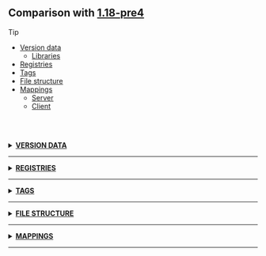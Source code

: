 ## Comparison with [1.18-pre4](https://github.com/PixiGeko/Minecraft-generated-data/tree/1.18-pre4)

> [!TIP]
> - [Version data](#version-data)
>     - [Libraries](#version-data-libraries)
> - [Registries](#registries)
> - [Tags](#tags)
> - [File structure](#file-structure)
> - [Mappings](#mappings)
>   - [Server](#server-mappings)
>   - [Client](#client-mappings)

<br/><br/>
<details><summary><b><ins>VERSION DATA</ins></b><a name="version-data"></a></summary>
<br/>
<table><tr><th></th><th align="left">1.18-pre4</th><th>1.18-pre5</th></tr><tr><td>World version</td><td><pre>2850</pre></td><td><pre>2851</pre></td></tr><tr><td>Protocol version</td><td><pre>1073741876</pre></td><td><pre>1073741877</pre></td></tr></table>
<h3>Libraries<a name="version-data-libraries"></a></h3>
<details>
<summary>
Versions
</summary>
<table><tr><th></th><th align="left">1.18-pre4</th><th>1.18-pre5</th></tr><tr><td>com.mojang:authlib</td><td><pre>3.2.37</pre></td><td><pre>3.2.38</pre></td></tr><tr><td>org.lwjgl:lwjgl-glfw</td><td><pre>3.2.1</pre></td><td><pre>3.2.2</pre></td></tr><tr><td>org.lwjgl:lwjgl-glfw</td><td><pre>3.2.1</pre></td><td><pre>3.2.2</pre></td></tr><tr><td>org.lwjgl:lwjgl-jemalloc</td><td><pre>3.2.1</pre></td><td><pre>3.2.2</pre></td></tr><tr><td>org.lwjgl:lwjgl-jemalloc</td><td><pre>3.2.1</pre></td><td><pre>3.2.2</pre></td></tr><tr><td>org.lwjgl:lwjgl-openal</td><td><pre>3.2.1</pre></td><td><pre>3.2.2</pre></td></tr><tr><td>org.lwjgl:lwjgl-openal</td><td><pre>3.2.1</pre></td><td><pre>3.2.2</pre></td></tr><tr><td>org.lwjgl:lwjgl-opengl</td><td><pre>3.2.1</pre></td><td><pre>3.2.2</pre></td></tr><tr><td>org.lwjgl:lwjgl-opengl</td><td><pre>3.2.1</pre></td><td><pre>3.2.2</pre></td></tr><tr><td>org.lwjgl:lwjgl-stb</td><td><pre>3.2.1</pre></td><td><pre>3.2.2</pre></td></tr><tr><td>org.lwjgl:lwjgl-stb</td><td><pre>3.2.1</pre></td><td><pre>3.2.2</pre></td></tr><tr><td>org.lwjgl:lwjgl-tinyfd</td><td><pre>3.2.1</pre></td><td><pre>3.2.2</pre></td></tr><tr><td>org.lwjgl:lwjgl-tinyfd</td><td><pre>3.2.1</pre></td><td><pre>3.2.2</pre></td></tr><tr><td>org.lwjgl:lwjgl</td><td><pre>3.2.1</pre></td><td><pre>3.2.2</pre></td></tr><tr><td>org.lwjgl:lwjgl</td><td><pre>3.2.1</pre></td><td><pre>3.2.2</pre></td></tr></table>
</details>
</details>
<hr/>
<details><summary><b><ins>REGISTRIES</ins></b><a name="registries"></a></summary>
<br/>
<details>
<summary>
block_predicate_type
</summary>

```diff
+ minecraft:has_sturdy_face
+ minecraft:matching_block_tag
```

</details>
</details>
<hr/>
<details><summary><b><ins>TAGS</ins></b><a name="tags"></a></summary>
<br/>
<details>
<summary>
universal_tags/block_predicate_type.json
</summary>

```diff
+ minecraft:has_sturdy_face
+ minecraft:matching_block_tag
```

</details>
</details>
<hr/>
<details><summary><b><ins>FILE STRUCTURE</ins></b><a name="file-structure"></a></summary>
<br/>
<details>
<summary>
data
</summary>

```diff
+ minecraft/tags/blocks/azalea_grows_on.json
+ minecraft/tags/blocks/azalea_root_replaceable.json
+ minecraft/tags/blocks/replaceable_plants.json
+ minecraft/tags/blocks/terracotta.json
+ minecraft/tags/items/dirt.json
+ minecraft/tags/items/terracotta.json
```

</details>
</details>
<hr/>
<details><summary><b><ins>MAPPINGS</ins></b><a name="mappings"></a></summary>
<br/>
<h2>Server<a name="server-mappings"></a></h2>
<details>
<summary>
Classes
</summary>

```diff
- XXX.levelgen.blockpredicates.InsideWorldBoundsPredicate
```

</details>
<details>
<summary>
Changes
</summary>

```
XXX.minecraft.core.QuartPos +1M
```
```
XXX.data.worldgen.SurfaceRuleData +2M
```
```
XXX.data.worldgen.TerrainProvider +2M
```
```
XXX.worldgen.features.CaveFeatures +7M -7M
```
```
XXX.worldgen.features.VegetationFeatures +2M -2M
```
```
XXX.minecraft.tags.BlockTags +4P
```
```
XXX.minecraft.tags.ItemTags +2P
```
```
XXX.minecraft.util.BitStorage +1P
```
```
XXX.level.chunk.PalettedContainer +5M -3M
```
```
XXX.level.levelgen.Aquifer +1M -1M
```
```
XXX.level.levelgen.Aquifer$NoiseBasedAquifer +1M -1M | -1P
```
```
XXX.level.levelgen.BelowZeroRetrogen +4M -3M
```
```
XXX.level.levelgen.NoiseBasedChunkGenerator +2M -2M
```
```
XXX.level.levelgen.SurfaceRules +1M -1M
```
```
XXX.level.levelgen.SurfaceRules$Context +2M | +6P
```
```
XXX.level.levelgen.SurfaceSystem +1M -2M | -2P
```
```
XXX.levelgen.blockpredicates.BlockPredicate +4M
```

</details>
<details>
<summary>
net.minecraft.core.QuartPos
</summary>

```diff
- int quartLocal(int)
```

</details>
<details>
<summary>
net.minecraft.data.worldgen.SurfaceRuleData
</summary>

```diff
- SurfaceRules$RuleSource overworldLike(boolean,boolean,boolean)
- SurfaceRules$RuleSource[] lambda$overworldLike$0(int)
```

</details>
<details>
<summary>
net.minecraft.data.worldgen.TerrainProvider
</summary>

```diff
- TerrainShaper caves()
- TerrainShaper floatingIslands()
```

</details>
<details>
<summary>
net.minecraft.data.worldgen.features.CaveFeatures
</summary>

```diff
+ ConfiguredFeature lambda$static$10()
+ ConfiguredFeature lambda$static$11()
+ ConfiguredFeature lambda$static$12()
+ ConfiguredFeature lambda$static$13()
+ ConfiguredFeature lambda$static$3()
+ ConfiguredFeature lambda$static$4()
+ ConfiguredFeature lambda$static$9()
- PlacedFeature lambda$static$10()
- PlacedFeature lambda$static$11()
- PlacedFeature lambda$static$12()
- PlacedFeature lambda$static$13()
- PlacedFeature lambda$static$3()
- PlacedFeature lambda$static$4()
- PlacedFeature lambda$static$9()
```

</details>
<details>
<summary>
net.minecraft.data.worldgen.features.VegetationFeatures
</summary>

```diff
+ ConfiguredFeature lambda$static$12()
+ ConfiguredFeature lambda$static$13()
- PlacedFeature lambda$static$12()
- PlacedFeature lambda$static$13()
```

</details>
<details>
<summary>
net.minecraft.world.level.chunk.PalettedContainer
</summary>

```diff
- int lambda$read$6(IdMap,Palette,int)
+ int lambda$read$6(IdMap,Palette,SimpleBitStorage,int)
- int lambda$write$7(HashMapPalette,int)
+ void lambda$count$7(Int2IntMap,int)
- void lambda$count$8(Int2IntMap,int)
+ void lambda$count$8(PalettedContainer$CountConsumer,Int2IntMap$Entry)
- void lambda$count$9(PalettedContainer$CountConsumer,Int2IntMap$Entry)
- void swapPalette(int[],IntUnaryOperator)
```

</details>
<details>
<summary>
net.minecraft.world.level.levelgen.Aquifer
</summary>

```diff
- Aquifer create(NoiseChunk,ChunkPos,NormalNoise,NormalNoise,NormalNoise,NormalNoise,PositionalRandomFactory,int,int,Aquifer$FluidPicker)
+ Aquifer create(NoiseChunk,ChunkPos,NormalNoise,NormalNoise,NormalNoise,NormalNoise,PositionalRandomFactory,NoiseSampler,int,int,Aquifer$FluidPicker)
```

</details>
<details>
<summary>
net.minecraft.world.level.levelgen.Aquifer$NoiseBasedAquifer
</summary>

```diff
- void <init>(NoiseChunk,ChunkPos,NormalNoise,NormalNoise,NormalNoise,NormalNoise,PositionalRandomFactory,int,int,Aquifer$FluidPicker)
+ void <init>(NoiseChunk,ChunkPos,NormalNoise,NormalNoise,NormalNoise,NormalNoise,PositionalRandomFactory,NoiseSampler,int,int,Aquifer$FluidPicker)
```

</details>
<details>
<summary>
net.minecraft.world.level.levelgen.BelowZeroRetrogen
</summary>

```diff
+ boolean hasAllBedrockMissing()
- boolean hasBedrockHole(int,int)
- boolean hasBedrockHoles()
- void applyBedrockMask(ProtoChunk)
- void lambda$applyBedrockMask$6(ProtoChunk,BlockPos)
+ void lambda$removeBedrock$6(ProtoChunk,BlockPos)
+ void removeBedrock(ProtoChunk)
```

</details>
<details>
<summary>
net.minecraft.world.level.levelgen.NoiseBasedChunkGenerator
</summary>

```diff
+ Aquifer$FluidStatus lambda$new$5(Aquifer$FluidStatus,Aquifer$FluidStatus,Aquifer$FluidStatus,int,int,int)
- Aquifer$FluidStatus lambda$new$5(Aquifer$FluidStatus,int,Aquifer$FluidStatus,Aquifer$FluidStatus,int,int,int)
+ BlockState debugPreliminarySurfaceLevel(int,int,int,BlockState)
- BlockState debugPreliminarySurfaceLevel(NoiseChunk,int,int,int,BlockState)
```

</details>
<details>
<summary>
net.minecraft.world.level.levelgen.SurfaceRules
</summary>

```diff
+ SurfaceRules$RuleSource sequence(SurfaceRules$RuleSource,SurfaceRules$RuleSource[])
- SurfaceRules$RuleSource sequence(SurfaceRules$RuleSource[])
```

</details>
<details>
<summary>
net.minecraft.world.level.levelgen.SurfaceRules$Context
</summary>

```diff
- int blockCoordToSurfaceCell(int)
- int surfaceCellToBlockCoord(int)
```

</details>
<details>
<summary>
net.minecraft.world.level.levelgen.SurfaceSystem
</summary>

```diff
+ int getMinSurfaceLevel(NoiseChunk,int,int)
+ void <init>(NoiseSampler,Registry,BlockState,int,long,WorldgenRandom$Algorithm)
- void <init>(Registry,BlockState,int,long,WorldgenRandom$Algorithm)
```

</details>
<details>
<summary>
net.minecraft.world.level.levelgen.blockpredicates.BlockPredicate
</summary>

```diff
- BlockPredicate hasSturdyFace(Vec3i,Direction)
- BlockPredicate matchesBlocks(List)
- BlockPredicate matchesTag(Tag,Vec3i)
- BlockPredicate matchesTag(Tag)
```

</details>
<h2>Client<a name="client-mappings"></a></h2>
<details>
<summary>
Classes
</summary>

```diff
- XXX.levelgen.blockpredicates.HasSturdyFacePredicate
+ XXX.levelgen.blockpredicates.InsideWorldBoundsPredicate
- XXX.levelgen.blockpredicates.MatchingBlockTagPredicate
```

</details>
<details>
<summary>
Changes
</summary>

```
XXX.minecraft.core.QuartPos +1M
```
```
XXX.data.worldgen.SurfaceRuleData +2M
```
```
XXX.data.worldgen.TerrainProvider +2M
```
```
XXX.worldgen.features.CaveFeatures +7M -7M
```
```
XXX.worldgen.features.VegetationFeatures +2M -2M
```
```
XXX.minecraft.util.SimpleBitStorage +2M -2M
```
```
XXX.minecraft.util.ZeroBitStorage +1M
```
```
XXX.ai.goal.PanicGoal +1M -1M | +1P
```
```
XXX.level.chunk.PalettedContainer$Data -1M
```
```
XXX.level.levelgen.NoiseChunk +8M -9M | +2P -1P
```
```
XXX.level.levelgen.NoiseGeneratorSettings +6M -4M | -1P
```
```
XXX.levelgen.blending.BlendingData +3M -1M | +2P
```
```
XXX.levelgen.blockpredicates.BlockPredicateType +2P
```
```
XXX.levelgen.feature.RootSystemFeature +1M -1M
```
```
XXX.feature.configurations.RootSystemConfiguration +3M -2M | +1P
```
```
XXX.levelgen.heightproviders.UniformHeight +1P
```

</details>
<details>
<summary>
net.minecraft.core.QuartPos
</summary>

```diff
- int quartLocal(int)
```

</details>
<details>
<summary>
net.minecraft.data.worldgen.SurfaceRuleData
</summary>

```diff
- SurfaceRules$RuleSource overworldLike(boolean,boolean,boolean)
- SurfaceRules$RuleSource[] lambda$overworldLike$0(int)
```

</details>
<details>
<summary>
net.minecraft.data.worldgen.TerrainProvider
</summary>

```diff
- TerrainShaper caves()
- TerrainShaper floatingIslands()
```

</details>
<details>
<summary>
net.minecraft.data.worldgen.features.CaveFeatures
</summary>

```diff
+ ConfiguredFeature lambda$static$10()
+ ConfiguredFeature lambda$static$11()
+ ConfiguredFeature lambda$static$12()
+ ConfiguredFeature lambda$static$13()
+ ConfiguredFeature lambda$static$3()
+ ConfiguredFeature lambda$static$4()
+ ConfiguredFeature lambda$static$9()
- PlacedFeature lambda$static$10()
- PlacedFeature lambda$static$11()
- PlacedFeature lambda$static$12()
- PlacedFeature lambda$static$13()
- PlacedFeature lambda$static$3()
- PlacedFeature lambda$static$4()
- PlacedFeature lambda$static$9()
```

</details>
<details>
<summary>
net.minecraft.data.worldgen.features.VegetationFeatures
</summary>

```diff
+ ConfiguredFeature lambda$static$12()
+ ConfiguredFeature lambda$static$13()
- PlacedFeature lambda$static$12()
- PlacedFeature lambda$static$13()
```

</details>
<details>
<summary>
net.minecraft.util.SimpleBitStorage
</summary>

```diff
- void <init>(int,int,int[])
+ void <init>(int,int,IntStream)
+ void lambda$new$0(MutableInt,int)
- void unpack(int[])
```

</details>
<details>
<summary>
net.minecraft.util.ZeroBitStorage
</summary>

```diff
- void unpack(int[])
```

</details>
<details>
<summary>
net.minecraft.world.entity.ai.goal.PanicGoal
</summary>

```diff
+ BlockPos lookForWater(BlockGetter,Entity,int,int)
- BlockPos lookForWater(BlockGetter,Entity,int)
```

</details>
<details>
<summary>
net.minecraft.world.level.chunk.PalettedContainer$Data
</summary>

```diff
+ void set(int,Object)
```

</details>
<details>
<summary>
net.minecraft.world.level.levelgen.NoiseChunk
</summary>

```diff
- int computePreliminarySurfaceLevel(long)
- int preliminarySurfaceLevel(int,int)
+ TerrainInfo lambda$terrainInfoWide$1(NoiseSampler,long)
+ TerrainInfo terrainInfoInterpolated(int,int)
+ TerrainInfo terrainInfoWide(NoiseSampler,int,int)
- void lambda$advanceCellX$2(int,NoiseChunk$NoiseInterpolator)
+ void lambda$advanceCellX$3(int,NoiseChunk$NoiseInterpolator)
- void lambda$initializeForFirstCellX$1(NoiseChunk$NoiseInterpolator)
+ void lambda$initializeForFirstCellX$2(NoiseChunk$NoiseInterpolator)
- void lambda$selectCellYZ$3(int,int,NoiseChunk$NoiseInterpolator)
+ void lambda$selectCellYZ$4(int,int,NoiseChunk$NoiseInterpolator)
- void lambda$updateForX$5(double,NoiseChunk$NoiseInterpolator)
+ void lambda$updateForX$6(double,NoiseChunk$NoiseInterpolator)
- void lambda$updateForY$4(double,NoiseChunk$NoiseInterpolator)
+ void lambda$updateForY$5(double,NoiseChunk$NoiseInterpolator)
- void lambda$updateForZ$6(double,NoiseChunk$NoiseInterpolator)
+ void lambda$updateForZ$7(double,NoiseChunk$NoiseInterpolator)
```

</details>
<details>
<summary>
net.minecraft.world.level.levelgen.NoiseGeneratorSettings
</summary>

```diff
- NoiseGeneratorSettings caves()
- NoiseGeneratorSettings end()
+ NoiseGeneratorSettings endLikePreset(StructureSettings,BlockState,BlockState,boolean,boolean)
- NoiseGeneratorSettings floatingIslands()
- NoiseGeneratorSettings nether()
+ NoiseGeneratorSettings netherLikePreset(StructureSettings,BlockState,BlockState)
- NoiseGeneratorSettings overworld(boolean,boolean)
+ NoiseGeneratorSettings overworld(StructureSettings,boolean,boolean)
+ NoiseGeneratorSettings register(ResourceKey,NoiseGeneratorSettings)
- void register(ResourceKey,NoiseGeneratorSettings)
```

</details>
<details>
<summary>
net.minecraft.world.level.levelgen.blending.BlendingData
</summary>

```diff
- double read1(ChunkAccess,BlockPos$MutableBlockPos)
- double read7(ChunkAccess,BlockPos$MutableBlockPos)
- double[] getDensityColumn(ChunkAccess,int,int,int)
+ double[] getDensityColumn(ChunkAccess,int,int)
```

</details>
<details>
<summary>
net.minecraft.world.level.levelgen.feature.RootSystemFeature
</summary>

```diff
+ boolean tryPlaceAzaleaTree(WorldGenLevel,ChunkGenerator,RootSystemConfiguration,Random,BlockPos)
- void placeDirt(BlockPos,int,WorldGenLevel,RootSystemConfiguration,Random)
```

</details>
<details>
<summary>
net.minecraft.world.level.levelgen.feature.configurations.RootSystemConfiguration
</summary>

```diff
+ App lambda$static$12(RecordCodecBuilder$Instance)
- App lambda$static$13(RecordCodecBuilder$Instance)
- BlockPredicate lambda$static$12(RootSystemConfiguration)
- void <init>(Supplier,int,int,ResourceLocation,BlockStateProvider,int,int,int,int,BlockStateProvider,int,int,BlockPredicate)
+ void <init>(Supplier,int,int,ResourceLocation,BlockStateProvider,int,int,int,int,BlockStateProvider,int,int)
```

</details>
</details>
<hr/>